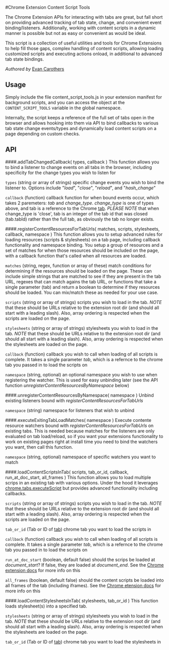 #Chrome Extension Content Script Tools

The Chrome Extension APIs for interacting with tabs are great, but fall short on providing advanced tracking of tab state, change, and convenient event binding/listeners. Additionally, working with content scripts in a dynamic manner is possible but not as easy or convenient as would be ideal.

This script is a collection of useful utilities and tools for Chrome Extensions to help fill those gaps, complex handling of content scripts, allowing loading customized scripts and executing actions onload, in additional to advanced tab state bindings.

*Authored by* [Evan Carothers](https://github.com/ecaroth)

Usage
------

Simply include the file content_script_tools.js in your extension manifest for background scripts, and you can access the object at the `CONTENT_SCRIPT_TOOLS` variable in the global namespace.

Internally, the script keeps a reference of the full set of tabs open in the browser and allows hooking into them via API to bind callbacks to various tab state change events/types and dynamically load content scripts on a page depending on custom checks.

API
------

####.addTabChangedCallback( types, callback )
This function allows you to bind a listener to change events on all tabs in the browser, including specificity for the change types you wish to listen for

`types` (string or array of strings) specific change events you wish to bind the listener to. Options include "_load_", "_close_", "_reload_", and "_hash_change_"

`callback` (function) callback function for when bound events occur, which takes 2 paremeters: _tab_ and _change_type_. _change_type_ is one of types above, and tab is a reference to the Chrome [tab](https://developer.chrome.com/extensions/tabs#type-Tab). _PLEASE NOTE_ that when change_type is 'close', tab is an integer of the tab id that was closed (tab.tabId) rather than the full tab, as obviously the tab no longer exists.


####.registerContentResourcesForTabUrls( matches, scripts, stylesheets, callback, namespace )
This function allows you to setup advanced rules for loading resources (scripts & stylesheets) on a tab page, including callback functionality and namespace binding. You setup a group of resources and a set of matches for when those resources should be included on the page, with a callback function that's called when all resources are loaded.

`matches` (string, regex, function or array of these) match conditions for determining if the resources should be loaded on the page. These can include simple strings that are matched to see if they are present in the tab URL, regexes that can match agains the tab URL, or functions that take a single parameter (tab) and return a boolean to determine if they resources should be loaded. You can mix/match these as needed for your use case.

`scripts` (string or array of strings) scripts you wish to load in the tab. _NOTE_ that these should be URLs relative to the extension root dir (and should all start with a leading slash). Also, array ordering is respected when the scripts are loaded on the page.

`stylesheets` (string or array of strings) stylesheets you wish to load in the tab. _NOTE_ that these should be URLs relative to the extension root dir (and should all start with a leading slash). Also, array ordering is respected when the stylesheets are loaded on the page.

`callback` (function) callback you wish to call when loading of all scripts is complete. It takes a single parameter _tab_, which is a refernce to the chrome tab you passed in to load the scripts on

`namespace` (string, optional) an optional namespace you wish to use when registering the watcher. This is used for easy unbinding later (see the API function _unregisterContentResourcesByNamespace_ below)

####.unregisterContentResourcesByNamespace( namespace )
Unbind existing listeners bound with _registerContentResourcesForTabUrls_

`namespace` (string) namespace for listeners that wish to unbind

####.executeExitingTabLoadMatches( namespace )
Execute contente resource watchers bound with _registerContentResourcesForTabUrls_ on existing tabs. This is needed because matches for the listeners are only evaluated on tab load/reload, so if you want your extensions functionality to work on existing pages right at install time you need to bind the watchers you want, then call this function.

`namespace` (string, optional) namespace of specific watchers you want to match 


####.loadContentScriptsInTab( scripts, tab_or_id, callback, run_at_doc_start, all_frames )
This function allows you to load multiple scrips in an existing tab with various options. Under the hood it leverages [chrome.tabs.executeScript](https://developer.chrome.com/extensions/tabs#method-executeScript) but provides advanced functionality including callbacks.

`scripts` (string or array of strings) scripts you wish to load in the tab. _NOTE_ that these should be URLs relative to the extension root dir (and should all start with a leading slash). Also, array ordering is respected when the scripts are loaded on the page.

`tab_or_id` (Tab or ID of [tab](https://developer.chrome.com/extensions/tabs#type-Tab)) chrome tab you want to load the scripts in

`callback` (function) callback you wish to call when loading of all scripts is complete. It takes a single parameter _tab_, which is a refernce to the chrome tab you passed in to load the scripts on

`run_at_doc_start` (boolean, default false) should the scrips be loaded at _document_start_? If false, they are loaded at _document_end_. See the [Chrome extension docs](https://developer.chrome.com/extensions/tabs#property-details-runAt) for more info on this

`all_frames` (boolean, default false) should the content scripts be loaded into all frames of the tab (including iframes). See the [Chrome etension docs](https://developer.chrome.com/extensions/tabs#property-details-allFrames) for more info on this

####.loadContentStylesheetsInTab( stylesheets, tab_or_id )
This function loads stylesheet(s) into a specified tab.

`stylesheets` (string or array of strings) stylesheets you wish to load in the tab. _NOTE_ that these should be URLs relative to the extension root dir (and should all start with a leading slash). Also, array ordering is respected when the stylesheets are loaded on the page.

`tab_or_id` (Tab or ID of [tab](https://developer.chrome.com/extensions/tabs#type-Tab)) chrome tab you want to load the stylesheets in